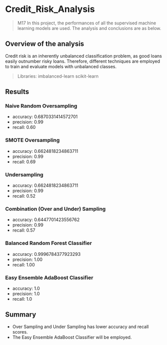 # Credit_Risk_Analysis

> M17 In this project, the performances of all the supervised machine learning models are used. The analysis and conclusions are as below.

## Overview of the analysis

Credit risk is an inherently unbalanced classification problem, as good loans easily outnumber risky loans. Therefore, different techniques are employed to train and evaluate models with unbalanced classes. 

> Libraries: imbalanced-learn scikit-learn

## Results

### Naive Random Oversampling

  * accuracy: 0.6870331414572701
  * precision: 0.99
  * recall: 0.60

### SMOTE Oversampling

  * accuracy: 0.6624818234863711
  * precision: 0.99
  * recall: 0.69

### Undersampling

  * accuracy: 0.6624818234863711
  * precision: 0.99
  * recall: 0.52

### Combination (Over and Under) Sampling

  * accuracy: 0.6447701423556762
  * precision: 0.99
  * recall: 0.57

### Balanced Random Forest Classifier

  * accuracy: 0.9996784377923293
  * precision: 1.00
  * recall: 1.00

### Easy Ensemble AdaBoost Classifier

  * accuracy: 1.0
  * precision: 1.0
  * recall: 1.0

## Summary

 * Over Sampling and Under Sampling has lower accuracy and recall scores.
 * The Easy Ensemble AdaBoost Classifier will be employed.
